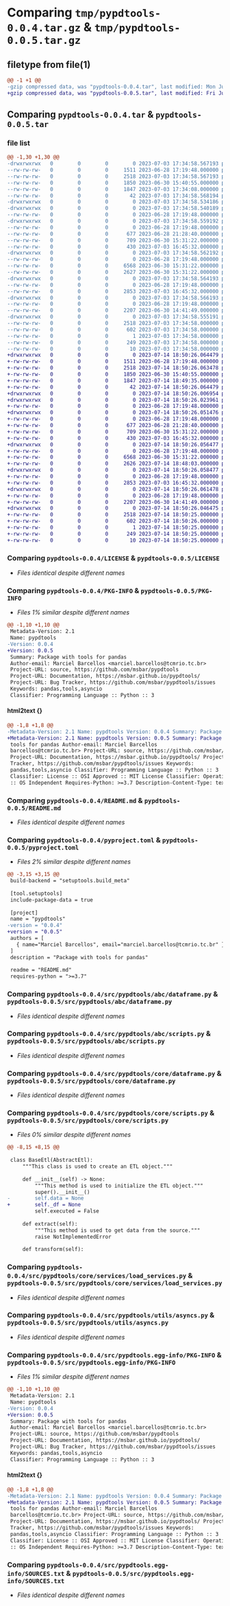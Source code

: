 # Comparing `tmp/pypdtools-0.0.4.tar.gz` & `tmp/pypdtools-0.0.5.tar.gz`

## filetype from file(1)

```diff
@@ -1 +1 @@
-gzip compressed data, was "pypdtools-0.0.4.tar", last modified: Mon Jul  3 17:34:58 2023, max compression
+gzip compressed data, was "pypdtools-0.0.5.tar", last modified: Fri Jul 14 18:50:26 2023, max compression
```

## Comparing `pypdtools-0.0.4.tar` & `pypdtools-0.0.5.tar`

### file list

```diff
@@ -1,30 +1,30 @@
-drwxrwxrwx   0        0        0        0 2023-07-03 17:34:58.567193 pypdtools-0.0.4/
--rw-rw-rw-   0        0        0     1511 2023-06-28 17:19:48.000000 pypdtools-0.0.4/LICENSE
--rw-rw-rw-   0        0        0     2518 2023-07-03 17:34:58.567193 pypdtools-0.0.4/PKG-INFO
--rw-rw-rw-   0        0        0     1850 2023-06-30 15:40:55.000000 pypdtools-0.0.4/README.md
--rw-rw-rw-   0        0        0     1847 2023-07-03 17:34:08.000000 pypdtools-0.0.4/pyproject.toml
--rw-rw-rw-   0        0        0       42 2023-07-03 17:34:58.568194 pypdtools-0.0.4/setup.cfg
-drwxrwxrwx   0        0        0        0 2023-07-03 17:34:58.534186 pypdtools-0.0.4/src/
-drwxrwxrwx   0        0        0        0 2023-07-03 17:34:58.540189 pypdtools-0.0.4/src/pypdtools/
--rw-rw-rw-   0        0        0        0 2023-06-28 17:19:48.000000 pypdtools-0.0.4/src/pypdtools/__init__.py
-drwxrwxrwx   0        0        0        0 2023-07-03 17:34:58.559192 pypdtools-0.0.4/src/pypdtools/abc/
--rw-rw-rw-   0        0        0        0 2023-06-28 17:19:48.000000 pypdtools-0.0.4/src/pypdtools/abc/__init__.py
--rw-rw-rw-   0        0        0      677 2023-06-28 21:28:40.000000 pypdtools-0.0.4/src/pypdtools/abc/dataframe.py
--rw-rw-rw-   0        0        0      709 2023-06-30 15:31:22.000000 pypdtools-0.0.4/src/pypdtools/abc/scripts.py
--rw-rw-rw-   0        0        0      430 2023-07-03 16:45:32.000000 pypdtools-0.0.4/src/pypdtools/abc/services.py
-drwxrwxrwx   0        0        0        0 2023-07-03 17:34:58.562192 pypdtools-0.0.4/src/pypdtools/core/
--rw-rw-rw-   0        0        0        0 2023-06-28 17:19:48.000000 pypdtools-0.0.4/src/pypdtools/core/__init__.py
--rw-rw-rw-   0        0        0     6568 2023-06-30 15:31:22.000000 pypdtools-0.0.4/src/pypdtools/core/dataframe.py
--rw-rw-rw-   0        0        0     2627 2023-06-30 15:31:22.000000 pypdtools-0.0.4/src/pypdtools/core/scripts.py
-drwxrwxrwx   0        0        0        0 2023-07-03 17:34:58.564193 pypdtools-0.0.4/src/pypdtools/core/services/
--rw-rw-rw-   0        0        0        0 2023-06-28 17:19:48.000000 pypdtools-0.0.4/src/pypdtools/core/services/__init__.py
--rw-rw-rw-   0        0        0     2853 2023-07-03 16:45:32.000000 pypdtools-0.0.4/src/pypdtools/core/services/load_services.py
-drwxrwxrwx   0        0        0        0 2023-07-03 17:34:58.566193 pypdtools-0.0.4/src/pypdtools/utils/
--rw-rw-rw-   0        0        0        0 2023-06-28 17:19:48.000000 pypdtools-0.0.4/src/pypdtools/utils/__init__.py
--rw-rw-rw-   0        0        0     2207 2023-06-30 14:41:49.000000 pypdtools-0.0.4/src/pypdtools/utils/asyncs.py
-drwxrwxrwx   0        0        0        0 2023-07-03 17:34:58.555191 pypdtools-0.0.4/src/pypdtools.egg-info/
--rw-rw-rw-   0        0        0     2518 2023-07-03 17:34:58.000000 pypdtools-0.0.4/src/pypdtools.egg-info/PKG-INFO
--rw-rw-rw-   0        0        0      602 2023-07-03 17:34:58.000000 pypdtools-0.0.4/src/pypdtools.egg-info/SOURCES.txt
--rw-rw-rw-   0        0        0        1 2023-07-03 17:34:58.000000 pypdtools-0.0.4/src/pypdtools.egg-info/dependency_links.txt
--rw-rw-rw-   0        0        0      249 2023-07-03 17:34:58.000000 pypdtools-0.0.4/src/pypdtools.egg-info/requires.txt
--rw-rw-rw-   0        0        0       10 2023-07-03 17:34:58.000000 pypdtools-0.0.4/src/pypdtools.egg-info/top_level.txt
+drwxrwxrwx   0        0        0        0 2023-07-14 18:50:26.064479 pypdtools-0.0.5/
+-rw-rw-rw-   0        0        0     1511 2023-06-28 17:19:48.000000 pypdtools-0.0.5/LICENSE
+-rw-rw-rw-   0        0        0     2518 2023-07-14 18:50:26.063478 pypdtools-0.0.5/PKG-INFO
+-rw-rw-rw-   0        0        0     1850 2023-06-30 15:40:55.000000 pypdtools-0.0.5/README.md
+-rw-rw-rw-   0        0        0     1847 2023-07-14 18:49:35.000000 pypdtools-0.0.5/pyproject.toml
+-rw-rw-rw-   0        0        0       42 2023-07-14 18:50:26.064479 pypdtools-0.0.5/setup.cfg
+drwxrwxrwx   0        0        0        0 2023-07-14 18:50:26.006954 pypdtools-0.0.5/src/
+drwxrwxrwx   0        0        0        0 2023-07-14 18:50:26.023961 pypdtools-0.0.5/src/pypdtools/
+-rw-rw-rw-   0        0        0        0 2023-06-28 17:19:48.000000 pypdtools-0.0.5/src/pypdtools/__init__.py
+drwxrwxrwx   0        0        0        0 2023-07-14 18:50:26.051476 pypdtools-0.0.5/src/pypdtools/abc/
+-rw-rw-rw-   0        0        0        0 2023-06-28 17:19:48.000000 pypdtools-0.0.5/src/pypdtools/abc/__init__.py
+-rw-rw-rw-   0        0        0      677 2023-06-28 21:28:40.000000 pypdtools-0.0.5/src/pypdtools/abc/dataframe.py
+-rw-rw-rw-   0        0        0      709 2023-06-30 15:31:22.000000 pypdtools-0.0.5/src/pypdtools/abc/scripts.py
+-rw-rw-rw-   0        0        0      430 2023-07-03 16:45:32.000000 pypdtools-0.0.5/src/pypdtools/abc/services.py
+drwxrwxrwx   0        0        0        0 2023-07-14 18:50:26.056477 pypdtools-0.0.5/src/pypdtools/core/
+-rw-rw-rw-   0        0        0        0 2023-06-28 17:19:48.000000 pypdtools-0.0.5/src/pypdtools/core/__init__.py
+-rw-rw-rw-   0        0        0     6568 2023-06-30 15:31:22.000000 pypdtools-0.0.5/src/pypdtools/core/dataframe.py
+-rw-rw-rw-   0        0        0     2626 2023-07-14 18:48:03.000000 pypdtools-0.0.5/src/pypdtools/core/scripts.py
+drwxrwxrwx   0        0        0        0 2023-07-14 18:50:26.058477 pypdtools-0.0.5/src/pypdtools/core/services/
+-rw-rw-rw-   0        0        0        0 2023-06-28 17:19:48.000000 pypdtools-0.0.5/src/pypdtools/core/services/__init__.py
+-rw-rw-rw-   0        0        0     2853 2023-07-03 16:45:32.000000 pypdtools-0.0.5/src/pypdtools/core/services/load_services.py
+drwxrwxrwx   0        0        0        0 2023-07-14 18:50:26.061478 pypdtools-0.0.5/src/pypdtools/utils/
+-rw-rw-rw-   0        0        0        0 2023-06-28 17:19:48.000000 pypdtools-0.0.5/src/pypdtools/utils/__init__.py
+-rw-rw-rw-   0        0        0     2207 2023-06-30 14:41:49.000000 pypdtools-0.0.5/src/pypdtools/utils/asyncs.py
+drwxrwxrwx   0        0        0        0 2023-07-14 18:50:26.046475 pypdtools-0.0.5/src/pypdtools.egg-info/
+-rw-rw-rw-   0        0        0     2518 2023-07-14 18:50:25.000000 pypdtools-0.0.5/src/pypdtools.egg-info/PKG-INFO
+-rw-rw-rw-   0        0        0      602 2023-07-14 18:50:26.000000 pypdtools-0.0.5/src/pypdtools.egg-info/SOURCES.txt
+-rw-rw-rw-   0        0        0        1 2023-07-14 18:50:25.000000 pypdtools-0.0.5/src/pypdtools.egg-info/dependency_links.txt
+-rw-rw-rw-   0        0        0      249 2023-07-14 18:50:25.000000 pypdtools-0.0.5/src/pypdtools.egg-info/requires.txt
+-rw-rw-rw-   0        0        0       10 2023-07-14 18:50:25.000000 pypdtools-0.0.5/src/pypdtools.egg-info/top_level.txt
```

### Comparing `pypdtools-0.0.4/LICENSE` & `pypdtools-0.0.5/LICENSE`

 * *Files identical despite different names*

### Comparing `pypdtools-0.0.4/PKG-INFO` & `pypdtools-0.0.5/PKG-INFO`

 * *Files 1% similar despite different names*

```diff
@@ -1,10 +1,10 @@
 Metadata-Version: 2.1
 Name: pypdtools
-Version: 0.0.4
+Version: 0.0.5
 Summary: Package with tools for pandas
 Author-email: Marciel Barcellos <marciel.barcellos@tcmrio.tc.br>
 Project-URL: source, https://github.com/msbar/pypdtools
 Project-URL: Documentation, https://msbar.github.io/pypdtools/
 Project-URL: Bug Tracker, https://github.com/msbar/pypdtools/issues
 Keywords: pandas,tools,asyncio
 Classifier: Programming Language :: Python :: 3
```

#### html2text {}

```diff
@@ -1,8 +1,8 @@
-Metadata-Version: 2.1 Name: pypdtools Version: 0.0.4 Summary: Package with
+Metadata-Version: 2.1 Name: pypdtools Version: 0.0.5 Summary: Package with
 tools for pandas Author-email: Marciel Barcellos
 barcellos@tcmrio.tc.br> Project-URL: source, https://github.com/msbar/pypdtools
 Project-URL: Documentation, https://msbar.github.io/pypdtools/ Project-URL: Bug
 Tracker, https://github.com/msbar/pypdtools/issues Keywords:
 pandas,tools,asyncio Classifier: Programming Language :: Python :: 3
 Classifier: License :: OSI Approved :: MIT License Classifier: Operating System
 :: OS Independent Requires-Python: >=3.7 Description-Content-Type: text/
```

### Comparing `pypdtools-0.0.4/README.md` & `pypdtools-0.0.5/README.md`

 * *Files identical despite different names*

### Comparing `pypdtools-0.0.4/pyproject.toml` & `pypdtools-0.0.5/pyproject.toml`

 * *Files 2% similar despite different names*

```diff
@@ -3,15 +3,15 @@
 build-backend = "setuptools.build_meta"
 
 [tool.setuptools]
 include-package-data = true
 
 [project]
 name = "pypdtools"
-version = "0.0.4"
+version = "0.0.5"
 authors = [
   { name="Marciel Barcellos", email="marciel.barcellos@tcmrio.tc.br" }
 ]
 description = "Package with tools for pandas"
 
 readme = "README.md"
 requires-python = ">=3.7"
```

### Comparing `pypdtools-0.0.4/src/pypdtools/abc/dataframe.py` & `pypdtools-0.0.5/src/pypdtools/abc/dataframe.py`

 * *Files identical despite different names*

### Comparing `pypdtools-0.0.4/src/pypdtools/abc/scripts.py` & `pypdtools-0.0.5/src/pypdtools/abc/scripts.py`

 * *Files identical despite different names*

### Comparing `pypdtools-0.0.4/src/pypdtools/core/dataframe.py` & `pypdtools-0.0.5/src/pypdtools/core/dataframe.py`

 * *Files identical despite different names*

### Comparing `pypdtools-0.0.4/src/pypdtools/core/scripts.py` & `pypdtools-0.0.5/src/pypdtools/core/scripts.py`

 * *Files 0% similar despite different names*

```diff
@@ -8,15 +8,15 @@
 
 class BaseEtl(AbstractEtl):
     """This class is used to create an ETL object."""
 
     def __init__(self) -> None:
         """This method is used to initialize the ETL object."""
         super().__init__()
-        self.data = None
+        self._df = None
         self.executed = False
 
     def extract(self):
         """This method is used to get data from the source."""
         raise NotImplementedError
 
     def transform(self):
```

### Comparing `pypdtools-0.0.4/src/pypdtools/core/services/load_services.py` & `pypdtools-0.0.5/src/pypdtools/core/services/load_services.py`

 * *Files identical despite different names*

### Comparing `pypdtools-0.0.4/src/pypdtools/utils/asyncs.py` & `pypdtools-0.0.5/src/pypdtools/utils/asyncs.py`

 * *Files identical despite different names*

### Comparing `pypdtools-0.0.4/src/pypdtools.egg-info/PKG-INFO` & `pypdtools-0.0.5/src/pypdtools.egg-info/PKG-INFO`

 * *Files 1% similar despite different names*

```diff
@@ -1,10 +1,10 @@
 Metadata-Version: 2.1
 Name: pypdtools
-Version: 0.0.4
+Version: 0.0.5
 Summary: Package with tools for pandas
 Author-email: Marciel Barcellos <marciel.barcellos@tcmrio.tc.br>
 Project-URL: source, https://github.com/msbar/pypdtools
 Project-URL: Documentation, https://msbar.github.io/pypdtools/
 Project-URL: Bug Tracker, https://github.com/msbar/pypdtools/issues
 Keywords: pandas,tools,asyncio
 Classifier: Programming Language :: Python :: 3
```

#### html2text {}

```diff
@@ -1,8 +1,8 @@
-Metadata-Version: 2.1 Name: pypdtools Version: 0.0.4 Summary: Package with
+Metadata-Version: 2.1 Name: pypdtools Version: 0.0.5 Summary: Package with
 tools for pandas Author-email: Marciel Barcellos
 barcellos@tcmrio.tc.br> Project-URL: source, https://github.com/msbar/pypdtools
 Project-URL: Documentation, https://msbar.github.io/pypdtools/ Project-URL: Bug
 Tracker, https://github.com/msbar/pypdtools/issues Keywords:
 pandas,tools,asyncio Classifier: Programming Language :: Python :: 3
 Classifier: License :: OSI Approved :: MIT License Classifier: Operating System
 :: OS Independent Requires-Python: >=3.7 Description-Content-Type: text/
```

### Comparing `pypdtools-0.0.4/src/pypdtools.egg-info/SOURCES.txt` & `pypdtools-0.0.5/src/pypdtools.egg-info/SOURCES.txt`

 * *Files identical despite different names*

